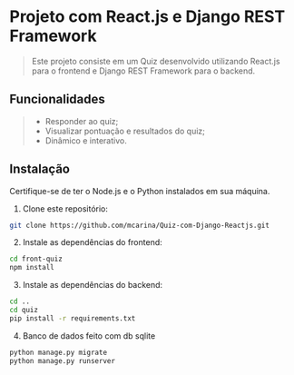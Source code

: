 # Projeto com React.js e Django REST Framework

>Este projeto consiste em um Quiz desenvolvido utilizando React.js para o frontend e Django REST Framework para o backend.

## Funcionalidades
> - Responder ao quiz;
> - Visualizar pontuação e resultados do quiz;
> - Dinâmico e interativo.

## Instalação

Certifique-se de ter o Node.js e o Python instalados em sua máquina.

1. Clone este repositório:

```bash
git clone https://github.com/mcarina/Quiz-com-Django-Reactjs.git
```
2. Instale as dependências do frontend:

```bash
cd front-quiz
npm install
```
3. Instale as dependências do backend:

```bash
cd ..
cd quiz
pip install -r requirements.txt
```

4. Banco de dados feito com db sqlite

```bash
python manage.py migrate
python manage.py runserver
```
